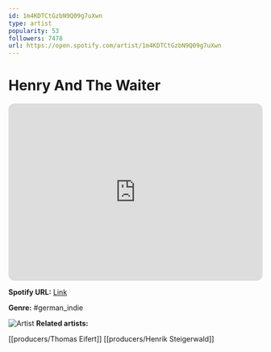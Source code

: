```yaml
---
id: 1m4KDTCtGzbN9Q09g7uXwn
type: artist
popularity: 53
followers: 7478
url: https://open.spotify.com/artist/1m4KDTCtGzbN9Q09g7uXwn
---
```

# Henry And The Waiter

<iframe style="border-radius:12px" src="https://open.spotify.com/embed/artist/1m4KDTCtGzbN9Q09g7uXwn" width="100%" height="352" frameBorder="0" allowfullscreen="" allow="autoplay; clipboard-write; encrypted-media; fullscreen; picture-in-picture" loading="lazy"></iframe>

**Spotify URL:** [Link](https://open.spotify.com/artist/1m4KDTCtGzbN9Q09g7uXwn)

**Genre:**  #german_indie

![Artist](https://i.scdn.co/image/ab6761610000e5eb8f3af85cf8b1d60ad012b038)
**Related artists:**

[[producers/Thomas Eifert]]
[[producers/Henrik Steigerwald]]
